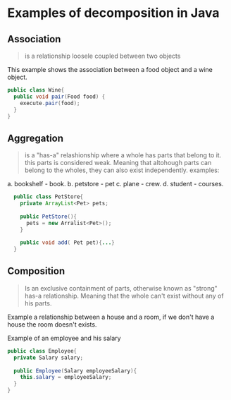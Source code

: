 # Examples of decomposition in Java

## Association 
> is a relationship loosele coupled between two objects

This example shows the association between a food object and a wine object.

```java
public class Wine{
  public void pair(Food food) {
    execute.pair(food);
  }
}
```

## Aggregation 
> is a "has-a" relashionship where a whole has parts that belong to it. this parts is considered weak. 
> Meaning that altohough parts can belong to the wholes, they can also exist independently. examples:

a. bookshelf - book.
b. petstore -  pet
c. plane - crew.
d. student - courses.

```java
  public class PetStore{
    private ArrayList<Pet> pets;
    
    public PetStore(){
      pets = new Arralist<Pet>();
    }
    
    public void add( Pet pet){...}
  }
```

## Composition 
> Is an exclusive containment of parts, otherwise known as "strong" has-a relationship. 
> Meaning that the whole can't exist without any of his parts.

Example a relationship between a house and a room, if we don't have a house the room doesn't exists.

Example of an employee and his salary
```java
public class Employee{
  private Salary salary;
  
  public Employee(Salary employeeSalary){
    this.salary = employeeSalary;
  }
}
```
